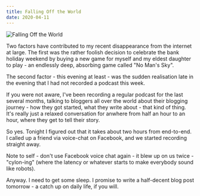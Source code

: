 ```yaml
---
title: Falling Off the World
date: 2020-04-11
---
```


![Falling Off the World](https://source.unsplash.com/qTpc0Vj4YoE/1600x900)

Two factors have contributed to my recent disappearance from the internet at large. The first was the rather foolish decision to celebrate the bank holiday weekend by buying a new game for myself and my eldest daughter to play - an endlessly deep, absorbing game called "No Man's Sky".

The second factor - this evening at least - was the sudden realisation late in the evening that I had not recorded a podcast this week.

If you were not aware, I've been recording a regular podcast for the last several months, talking to bloggers all over the world about their blogging journey - how they got started, what they write about - that kind of thing. It's really just a relaxed conversation for anwhere from half an hour to an hour, where they get to tell their story.

So yes. Tonight I figured out that it takes about two hours from end-to-end. I called up a friend via voice-chat on Facebook, and we started recording straight away.

Note to self - don't use Facebook voice chat again - it blew up on us twice - "cylon-ing" (where the latency or whatever starts to make everybody sound like robots).

Anyway. I need to get some sleep. I promise to write a half-decent blog post tomorrow - a catch up on daily life, if you will.
